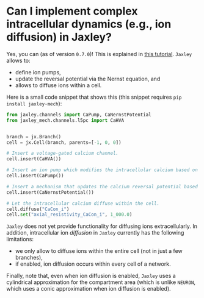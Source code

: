 # Can I implement complex intracellular dynamics (e.g., ion diffusion) in Jaxley?

Yes, you can (as of version `0.7.0`)! This is explained in [this tutorial](https://jaxley.readthedocs.io/en/latest/tutorials/11_ion_dynamics.html). `Jaxley` allows to:
- define ion pumps,  
- update the reversal potential via the Nernst equation, and  
- allows to diffuse ions within a cell.  

Here is a small code snippet that shows this (this snippet requires `pip install jaxley-mech`):
```python
from jaxley.channels import CaPump, CaNernstPotential
from jaxley_mech.channels.l5pc import CaHVA


branch = jx.Branch()
cell = jx.Cell(branch, parents=[-1, 0, 0])

# Insert a voltage-gated calcium channel.
cell.insert(CaHVA())

# Insert an ion pump which modifies the intracellular calcium based on the calcium current.
cell.insert(CaPump())

# Insert a mechanism that updates the calcium reversal potential based on the intracellular calcium level.
cell.insert(CaNernstPotential())

# Let the intracellular calcium diffuse within the cell.
cell.diffuse("CaCon_i")
cell.set("axial_resistivity_CaCon_i", 1_000.0)
```

`Jaxley` does not yet provide functionality for diffusing ions extracellularly. In
addition, intracellular ion _diffusion_ in `Jaxley` currently has the following
limitations:
- we only allow to diffuse ions within the entire cell (not in just a few branches),  
- if enabled, ion diffusion occurs within every cell of a network.  

Finally, note that, even when ion diffusion is enabled, `Jaxley` uses a cylindrical
approximation for the compartment area (which is unlike `NEURON`, which uses a conic
approximation when ion diffusion is enabled).
